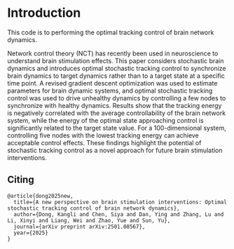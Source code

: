 # Introduction

This code is to performing the optimal tracking control of brain network dynamics.

Network control theory (NCT) has recently been used in neuroscience to understand brain stimulation effects. This paper considers stochastic brain dynamics and introduces optimal stochastic tracking control to synchronize brain dynamics to target dynamics rather than to a target state at a specific time point. A revised gradient descent optimization was used to estimate parameters for brain dynamic systems, and optimal stochastic tracking control was used to drive unhealthy dynamics by controlling a few nodes to synchronize with healthy dynamics. Results show that the tracking energy is negatively correlated with the average controllability of the brain network system, while the energy of the optimal state approaching control is significantly related to the target state value. For a 100-dimensional system, controlling five nodes with the lowest tracking energy can achieve acceptable control effects. These findings highlight the potential of stochastic tracking control as a novel approach for future brain stimulation interventions.


## Citing

```
@article{dong2025new,
  title={A new perspective on brain stimulation interventions: Optimal stochastic tracking control of brain network dynamics},
  author={Dong, Kangli and Chen, Siya and Dan, Ying and Zhang, Lu and Li, Xinyi and Liang, Wei and Zhao, Yue and Sun, Yu},
  journal={arXiv preprint arXiv:2501.08567},
  year={2025}
}
```
